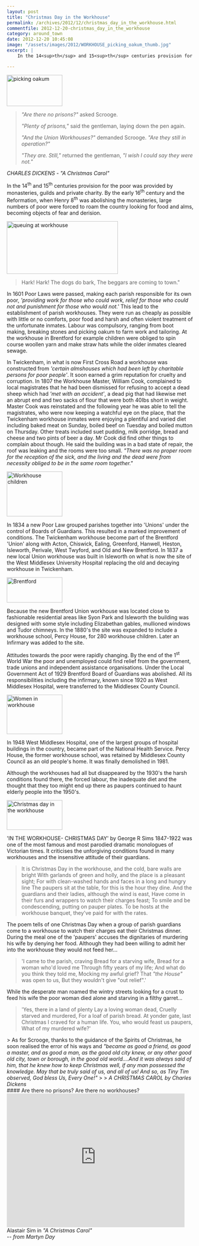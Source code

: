 ```yaml
---
layout: post
title: "Christmas Day in the Workhouse"
permalink: /archives/2012/12/christmas_day_in_the_workhouse.html
commentfile: 2012-12-20-christmas_day_in_the_workhouse
category: around_town
date: 2012-12-20 10:45:08
image: "/assets/images/2012/WORKHOUSE_picking_oakum_thumb.jpg"
excerpt: |
    In the 14<sup>th</sup> and 15<sup>th</sup> centuries provision for the poor was provided by monasteries, guilds and private charity. By the early 16<sup>th</sup> century and the Reformation, when Henry 8<sup>th</sup> was abolishing the monasteries, large numbers of poor were forced to roam the country looking for food and alms, becoming objects of fear and derision.

---
```


<a href="/assets/images/2012/WORKHOUSE_picking_oakum.jpg" title="See larger version of - picking oakum"><img src="/assets/images/2012/WORKHOUSE_picking_oakum_thumb.jpg" width="150" height="84" alt="picking oakum" class="photo right" /></a>

> <em>"Are there no prisons?"</em> asked Scrooge.
> 
>  <em>"Plenty of prisons,"</em> said the gentleman, laying down the pen again.
> 
>  <em>"And the Union Workhouses?"</em> demanded Scrooge. <em>"Are they still in operation?"</em>
> 
>  <em>"They are. Still,"</em> returned the gentleman, <em>"I wish I could say they were not."</em>
> 
 <cite>CHARLES DICKENS - "A Christmas Carol"</cite>

In the 14<sup>th</sup> and 15<sup>th</sup> centuries provision for the poor was provided by monasteries, guilds and private charity. By the early 16<sup>th</sup> century and the Reformation, when Henry 8<sup>th</sup> was abolishing the monasteries, large numbers of poor were forced to roam the country looking for food and alms, becoming objects of fear and derision.

<a href="/assets/images/2012/WORKHOUSE_queuing-at-workhouse.jpg" title="See larger version of -  queuing at workhouse"><img src="/assets/images/2012/WORKHOUSE_queuing-at-workhouse_thumb.jpg" width="300" height="142" alt=" queuing at workhouse" class="photo center" /></a>

> Hark! Hark! The dogs do bark,
>  The beggars are coming to town."
> 
> 
 In 1601 Poor Laws were passed, making each parish responsible for its own poor, *'providing work for those who could work, relief for those who could not and punishment for those who would not.'* This lead to the establishment of parish workhouses. They were run as cheaply as possible with little or no comforts, poor food and harsh and often violent treatment of the unfortunate inmates. Labour was compulsory, ranging from boot making, breaking stones and picking oakum to farm work and tailoring. At the workhouse in Brentford for example children were obliged to spin course woollen yarn and make straw hats while the older inmates cleared sewage.

In Twickenham, in what is now First Cross Road a workhouse was constructed from *'certain almshouses which had been left by charitable persons for poor people'*. It soon earned a grim reputation for cruelty and corruption. In 1807 the Workhouse Master, William Cook, complained to local magistrates that he had been dismissed for refusing to accept a dead sheep which had *'met with an accident'*, a dead pig that had likewise met an abrupt end and two sacks of flour that were both 40Ibs short in weight. Master Cook was reinstated and the following year he was able to tell the magistrates, who were now keeping a watchful eye on the place, that the Twickenham workhouse inmates were enjoying a plentiful and varied diet including baked meat on Sunday, boiled beef on Tuesday and boiled mutton on Thursday. Other treats included suet pudding, milk porridge, bread and cheese and two pints of beer a day. Mr Cook did find other things to complain about though. He said the building was in a bad state of repair, the roof was leaking and the rooms were too small. <em>"There was no proper room for the reception of the sick, and the living and the dead were from necessity obliged to be in the same room together."</em>

<a href="/assets/images/2012/WORKHOUSE_Workhouse_children.jpg" title="See larger version of -  Workhouse children"><img src="/assets/images/2012/WORKHOUSE_Workhouse_children_thumb.jpg" width="150" height="121" alt=" Workhouse children" class="photo right" /></a>

In 1834 a new Poor Law grouped parishes together into 'Unions' under the control of Boards of Guardians. This resulted in a marked improvement of conditions. The Twickenham workhouse become part of the Brentford 'Union' along with Acton, Chiswick, Ealing, Greenford, Hanwell, Heston, Isleworth, Perivale, West Twyford, and Old and New Brentford. In 1837 a new local Union workhouse was built in Isleworth on what is now the site of the West Middlesex University Hospital replacing the old and decaying workhouse in Twickenham.

<a href="/assets/images/2012/WORKHOUSE_Brentford.jpg" title="See larger version of -  Brentford"><img src="/assets/images/2012/WORKHOUSE_Brentford_thumb.jpg" width="150" height="68" alt=" Brentford" class="photo right" /></a>

Because the new Brentford Union workhouse was located close to fashionable residential areas like Syon Park and Isleworth the building was designed with some style including Elizabethan gables, mullioned windows and Tudor chimneys. In the 1880's the site was expanded to include a workhouse school, Percy House, for 280 workhouse children. Later an Infirmary was added to the site.

Attitudes towards the poor were rapidly changing. By the end of the 1<sup>st</sup> World War the poor and unemployed could find relief from the government, trade unions and independent assistance organisations. Under the Local Government Act of 1929 Brentford Board of Guardians was abolished. All its responsibilities including the infirmary, known since 1920 as West Middlesex Hospital, were transferred to the Middlesex County Council.

<a href="/assets/images/2012/WORKHOUSE_Women_in_workhouse.jpg" title="See larger version of - Women in workhouse"><img src="/assets/images/2012/WORKHOUSE_Women_in_workhouse_thumb.jpg" width="150" height="106" alt="Women in workhouse" class="photo right" /></a>

In 1948 West Middlesex Hospital, one of the largest groups of hospital buildings in the country, became part of the National Health Service. Percy House, the former workhouse school, was retained by Middlesex County Council as an old people's home. It was finally demolished in 1981.

Although the workhouses had all but disappeared by the 1930's the harsh conditions found there, the forced labour, the inadequate diet and the thought that they too might end up there as paupers continued to haunt elderly people into the 1950's.

<div markdown="1" class="box">
<a href="/assets/images/2012/WORKHOUSE_Christmas-day-in-the-workhouse.jpg" title="See larger version of - Christmas day in the workhouse"><img src="/assets/images/2012/WORKHOUSE_Christmas-day-in-the-workhouse_thumb.jpg" width="150" height="80" alt="Christmas day in the workhouse" class="photo left" /></a>

'IN THE WORKHOUSE- CHRISTMAS DAY' by George R Sims 1847-1922 was one of the most famous and most parodied dramatic monologues of Victorian times. It criticises the unforgiving conditions found in many workhouses and the insensitive attitude of their guardians.

> It is Christmas Day in the workhouse, and the cold, bare walls are bright
>  With garlands of green and holly, and the place is a pleasant sight;
>  For with clean-washed hands and faces in a long and hungry line
>  The paupers sit at the table, for this is the hour they dine.
>  And the guardians and their ladies, although the wind is east,
>  Have come in their furs and wrappers to watch their charges feast;
>  To smile and be condescending, putting on pauper plates.
>  To be hosts at the workhouse banquet, they've paid for with the rates.
> 
 The poem tells of one Christmas Day when a group of parish guardians come to a workhouse to watch their charges eat their Christmas dinner. During the meal one of the 'paupers' accuses the dignitaries of murdering his wife by denying her food. Although they had been willing to admit her into the workhouse they would not feed her...

> 'I came to the parish, craving
>  Bread for a starving wife,
>  Bread for a woman who'd loved me
>  Through fifty years of my life;
>  And what do you think they told me,
>  Mocking my awful grief?
>  That <em>"the House"</em> was open to us,
>  But they wouldn't give "out relief".'
> 
 While the desperate man roamed the wintry streets looking for a crust to feed his wife the poor woman died alone and starving in a filthy garret...

> 'Yes, there in a land of plenty
>  Lay a loving woman dead,
>  Cruelly starved and murdered,
>  For a loaf of parish bread.
>  At yonder gate, last Christmas
>  I craved for a human life.
>  You, who would feast us paupers,
>  What of my murdered wife?'
> 
> 

</div>
>  As for Scrooge, thanks to the guidance of the Spirits of Christmas, he soon realised the error of his ways and <em>"became as good a friend, as good a master, and as good a man, as the good old city knew, or any other good old city, town or borough, in the good old world....And it was always said of him, that he knew how to keep Christmas well, if any man possessed the knowledge. May that be truly said of us, and all of us! And so, as Tiny Tim observed, God bless Us, Every One!"</em>
> 
> <cite>A CHRISTMAS CAROL by Charles Dickens</cite>

<div markdown="1" class="box">
#### Are there no prisons? Are there no workhouses?

<iframe width="480" height="360" src="http://www.youtube-nocookie.com/embed/l6MFN8yiVc0?rel=0" frameborder="0" allowfullscreen>
</iframe>
Alastair Sim in <em>"A Christmas Carol"</em>

</div>
<cite>-- from Martyn Day</cite>
